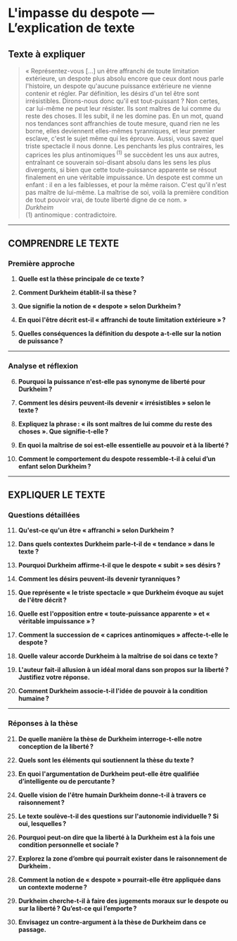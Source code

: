 # L'impasse du despote — L’explication de texte

## Texte à expliquer
> « Représentez-vous […] un être affranchi de toute limitation extérieure, un despote plus absolu encore que ceux dont nous parle l'histoire, un despote qu'aucune puissance extérieure ne vienne contenir et régler. Par définition, les désirs d'un tel être sont irrésistibles. Dirons-nous donc qu'il est tout-puissant ? Non certes, car lui-même ne peut leur résister. Ils sont maîtres de lui comme du reste des choses. Il les subit, il ne les domine pas. En un mot, quand nos tendances sont affranchies de toute mesure, quand rien ne les borne, elles deviennent elles-mêmes tyranniques, et leur premier esclave, c'est le sujet même qui les éprouve. Aussi, vous savez quel triste spectacle il nous donne. Les penchants les plus contraires, les caprices les plus antinomiques <sup>(1)</sup> se succèdent les uns aux autres, entraînant ce souverain soi-disant absolu dans les sens les plus divergents, si bien que cette toute-puissance apparente se résout finalement en une véritable impuissance. Un despote est comme un enfant : il en a les faiblesses, et pour la même raison. C'est qu'il n'est pas maître de lui-même. La maîtrise de soi, voilà la première condition de tout pouvoir vrai, de toute liberté digne de ce nom. »  
> *Durkheim*  
> (1) antinomique : contradictoire.  

---

## COMPRENDRE LE TEXTE

### Première approche

1. **Quelle est la thèse principale de ce texte ?**  
   
2. **Comment Durkheim établit-il sa thèse ?**  
   
3. **Que signifie la notion de « despote » selon Durkheim ?**  
   
4. **En quoi l'être décrit est-il « affranchi de toute limitation extérieure » ?**  
   
5. **Quelles conséquences la définition du despote a-t-elle sur la notion de puissance ?**  
   
---

### Analyse et réflexion

6. **Pourquoi la puissance n'est-elle pas synonyme de liberté pour Durkheim ?**  
   
7. **Comment les désirs peuvent-ils devenir « irrésistibles » selon le texte ?**  
   
8. **Expliquez la phrase : « ils sont maîtres de lui comme du reste des choses ». Que signifie-t-elle ?**  
   
9. **En quoi la maîtrise de soi est-elle essentielle au pouvoir et à la liberté ?**  
   
10. **Comment le comportement du despote ressemble-t-il à celui d’un enfant selon Durkheim ?**  
   
---

## EXPLIQUER LE TEXTE

### Questions détaillées

11. **Qu'est-ce qu'un être « affranchi » selon Durkheim ?**  
   
12. **Dans quels contextes Durkheim parle-t-il de « tendance » dans le texte ?**  
   
13. **Pourquoi Durkheim affirme-t-il que le despote « subit » ses désirs ?**  
   
14. **Comment les désirs peuvent-ils devenir tyranniques ?**  
   
15. **Que représente « le triste spectacle » que Durkheim évoque au sujet de l'être décrit ?**  
   
16. **Quelle est l'opposition entre « toute-puissance apparente » et « véritable impuissance » ?**  
   
17. **Comment la succession de « caprices antinomiques » affecte-t-elle le despote ?**  
   
18. **Quelle valeur accorde Durkheim à la maîtrise de soi dans ce texte ?**  
   
19. **L'auteur fait-il allusion à un idéal moral dans son propos sur la liberté ? Justifiez votre réponse.**  
   
20. **Comment Durkheim associe-t-il l'idée de pouvoir à la condition humaine ?**  
   
---

### Réponses à la thèse

21. **De quelle manière la thèse de Durkheim interroge-t-elle notre conception de la liberté ?**  
   
22. **Quels sont les éléments qui soutiennent la thèse du texte ?**  
   
23. **En quoi l'argumentation de Durkheim peut-elle être qualifiée d’intelligente ou de percutante ?**  
   
24. **Quelle vision de l'être humain Durkheim donne-t-il à travers ce raisonnement ?**  
   
25. **Le texte soulève-t-il des questions sur l'autonomie individuelle ? Si oui, lesquelles ?**  
   
26. **Pourquoi peut-on dire que la liberté à la Durkheim est à la fois une condition personnelle et sociale ?**  
   
27. **Explorez la zone d’ombre qui pourrait exister dans le raisonnement de Durkheim .**  
   
28. **Comment la notion de « despote » pourrait-elle être appliquée dans un contexte moderne ?**  
   
29. **Durkheim cherche-t-il à faire des jugements moraux sur le despote ou sur la liberté ? Qu’est-ce qui l’emporte ?**  
   
30. **Envisagez un contre-argument à la thèse de Durkheim dans ce passage.**  
   